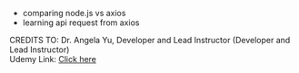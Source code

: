- comparing node.js vs axios
- learning api request from axios

CREDITS TO: Dr. Angela Yu, Developer and Lead Instructor (Developer and Lead Instructor) <br/>
Udemy Link: <a href="https://www.udemy.com/share/1013gG3@-doupv_q3WGZNS-JTYsoUBGPEhU7Zi_99Or61vGmreWVRswJJj4K_Yw2FWr55IO8Fg==/">Click here</a>